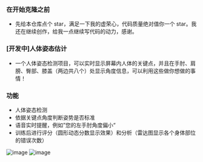 ### 在开始克隆之前
+ 先给本仓库点个 star，满足一下我的虚荣心，代码质量绝对值你一个 star。我还在继续创作，给我一点继续写代码的动力，感谢。

### [开发中]人体姿态估计
+ 一个人体姿态检测项目，可以实时显示屏幕内人体的关键点，并且在手肘、肩膀、臀部、膝盖（两边共八个）处显示角度信息，可以利用这些做你想做的事情！

### 功能
+ 人体姿态检测
+ 依据关键点角度判断姿势是否标准
+ 语音实时提醒，例如”您的左手肘角度偏小“
+ 训练后进行评分（圆形动态分数显示效果）和分析（雷达图显示各个身体部位的错误次数）


![image](https://github.com/Yual16078/Pose-Detector-nxnu/blob/master/Images/%E5%88%86%E6%9E%90%E7%95%8C%E9%9D%A2.jpg)
![image](https://github.com/Yual16078/Pose-Detector-nxnu/blob/master/Images/%E6%A3%80%E6%B5%8B%E7%95%8C%E9%9D%A2.jpg)
